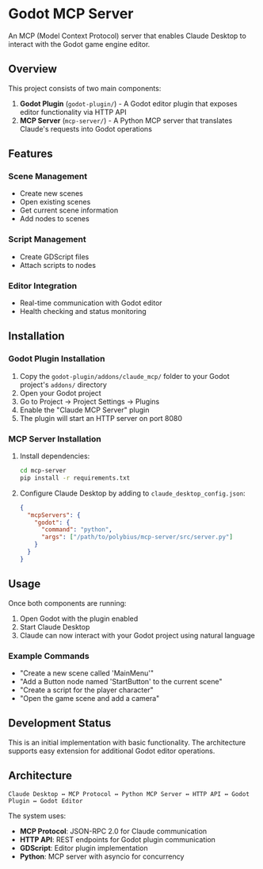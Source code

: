 # Godot MCP Server

An MCP (Model Context Protocol) server that enables Claude Desktop to interact with the Godot game engine editor.

## Overview

This project consists of two main components:

1. **Godot Plugin** (`godot-plugin/`) - A Godot editor plugin that exposes editor functionality via HTTP API
2. **MCP Server** (`mcp-server/`) - A Python MCP server that translates Claude's requests into Godot operations

## Features

### Scene Management
- Create new scenes
- Open existing scenes  
- Get current scene information
- Add nodes to scenes

### Script Management
- Create GDScript files
- Attach scripts to nodes

### Editor Integration
- Real-time communication with Godot editor
- Health checking and status monitoring

## Installation

### Godot Plugin Installation

1. Copy the `godot-plugin/addons/claude_mcp/` folder to your Godot project's `addons/` directory
2. Open your Godot project
3. Go to Project → Project Settings → Plugins
4. Enable the "Claude MCP Server" plugin
5. The plugin will start an HTTP server on port 8080

### MCP Server Installation

1. Install dependencies:
   ```bash
   cd mcp-server
   pip install -r requirements.txt
   ```

2. Configure Claude Desktop by adding to `claude_desktop_config.json`:
   ```json
   {
     "mcpServers": {
       "godot": {
         "command": "python",
         "args": ["/path/to/polybius/mcp-server/src/server.py"]
       }
     }
   }
   ```

## Usage

Once both components are running:

1. Open Godot with the plugin enabled
2. Start Claude Desktop
3. Claude can now interact with your Godot project using natural language

### Example Commands

- "Create a new scene called 'MainMenu'"
- "Add a Button node named 'StartButton' to the current scene"
- "Create a script for the player character"
- "Open the game scene and add a camera"

## Development Status

This is an initial implementation with basic functionality. The architecture supports easy extension for additional Godot editor operations.

## Architecture

```
Claude Desktop ↔ MCP Protocol ↔ Python MCP Server ↔ HTTP API ↔ Godot Plugin ↔ Godot Editor
```

The system uses:
- **MCP Protocol**: JSON-RPC 2.0 for Claude communication
- **HTTP API**: REST endpoints for Godot plugin communication  
- **GDScript**: Editor plugin implementation
- **Python**: MCP server with asyncio for concurrency